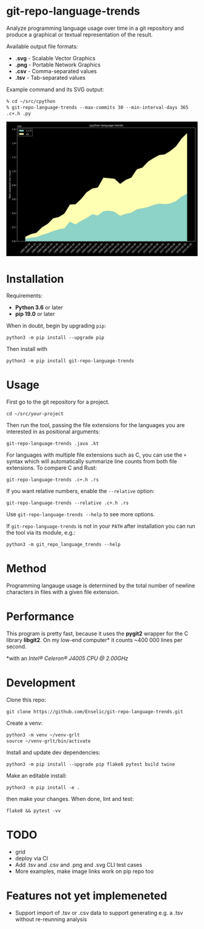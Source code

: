 # git-repo-language-trends

Analyze programming language usage over time in a git repository and produce a
graphical or textual representation of the result.

Available output file formats:
* **.svg** - Scalable Vector Graphics
* **.png** - Portable Network Graphics
* **.csv** - Comma-separated values
* **.tsv** - Tab-separated values

Example command and its SVG output:

```
% cd ~/src/cpython
% git-repo-language-trends --max-commits 30 --min-interval-days 365 .c+.h .py
```

![CPython, C vs Python, 1992-2021](./docs/images/cpython-c-vs-python-1992-2021.svg)




# Installation

Requirements:
* **Python 3.6** or later
* **pip 19.0** or later

When in doubt, begin by upgrading `pip`:

    python3 -m pip install --upgrade pip

Then install with

    python3 -m pip install git-repo-language-trends


# Usage

First go to the git repository for a project.

    cd ~/src/your-project

Then run the tool, passing the file extensions for the languages you are
interested in as positional arguments:


    git-repo-language-trends .java .kt


For languages with multiple file extensions such as C, you can use the `+`
syntax which will automatically summarize line counts from both file extensions.
To compare C and Rust:

    git-repo-language-trends .c+.h .rs

If you want relative numbers, enable the `--relative` option:

    git-repo-language-trends --relative .c+.h .rs

Use `git-repo-language-trends --help` to see more options.

If `git-repo-language-trends` is not in your `PATH` after installation you can
run the tool via its module, e.g.:

    python3 -m git_repo_language_trends --help

# Method

Programming langauge usage is determined by the total number of newline
characters in files with a given file extension.


# Performance

This program is pretty fast, because it uses the **pygit2** wrapper for the C
library **libgit2**. On my low-end computer* it counts ~400 000 lines per
second.

\*with an *Intel® Celeron® J4005 CPU @ 2.00GHz*


# Development

Clone this repo:

    git clone https://github.com/Enselic/git-repo-language-trends.git

Create a venv:

    python3 -m venv ~/venv-grlt
    source ~/venv-grlt/bin/activate

Install and update dev dependencies:

    python3 -m pip install --upgrade pip flake8 pytest build twine

Make an editable install:

    python3 -m pip install -e .

then make your changes. When done, lint and test:

    flake8 && pytest -vv


# TODO
* grid
* deploy via CI
* Add .tsv and .csv and .png and .svg CLI test cases
* More examples, make image links work on pip repo too

# Features not yet implemeneted
* Support import of .tsv or .csv data to support generating e.g. a .tsv without re-reunning analysis
